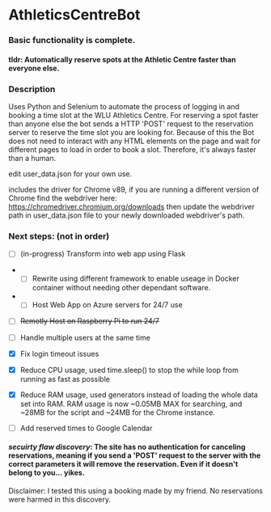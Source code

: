 # AthleticsCentreBot
### Basic functionality is complete.

#### tldr: Automatically reserve spots at the Athletic Centre faster than everyone else.

### Description
Uses Python and Selenium to automate the process of logging in and booking a time slot at the WLU Athletics Centre.
For reserving a spot faster than anyone else the bot sends a HTTP 'POST' request to the reservation server to reserve the time slot you are looking for.
Because of this the Bot does not need to interact with any HTML elements on the page and wait for different pages to load in order to book a slot.
Therefore, it's always faster than a human.

edit user_data.json for your own use.

includes the driver for Chrome v89, if you are running a different version of Chrome find the webdriver here: https://chromedriver.chromium.org/downloads then update the webdriver path in user_data.json file to your newly downloaded webdriver's path.



### Next steps: (not in order)
 - [ ] (in-progress) Transform into web app using Flask
 - - [ ] Rewrite using different framework to enable useage in Docker container without needing other dependant software.
 - - [ ] Host Web App on Azure servers for 24/7 use
 - [ ] ~~Remotly Host on Raspberry Pi to run 24/7~~
 - [ ] Handle multiple users at the same time
 - [x] Fix login timeout issues
 - [x] Reduce CPU usage, used time.sleep() to stop the while loop from running as fast as possible
 - [x] Reduce RAM usage, used generators instead of loading the whole data set into RAM. RAM usage is now ~0.05MB MAX for searching, and ~28MB for the script and ~24MB for the Chrome instance.
 - [ ] Add reserved times to Google Calendar


#### *secuirty flaw discovery*: The site has no authentication for canceling reservations, meaning if you send a 'POST' request to the server with the correct parameters it will remove the reservation. Even if it doesn't belong to you... yikes.
Disclaimer: I tested this using a booking made by my friend. No reservations were harmed in this discovery.
